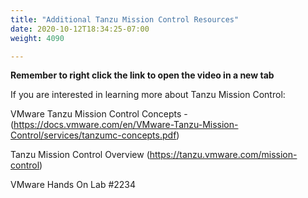 ```yaml
---
title: "Additional Tanzu Mission Control Resources"
date: 2020-10-12T18:34:25-07:00
weight: 4090

---
```


**Remember to right click the link to open the video in a new tab**  

If you are interested in learning more about Tanzu Mission Control:  

VMware Tanzu Mission Control Concepts - (https://docs.vmware.com/en/VMware-Tanzu-Mission-Control/services/tanzumc-concepts.pdf)

Tanzu Mission Control Overview  (https://tanzu.vmware.com/mission-control)   

VMware Hands On Lab #2234

